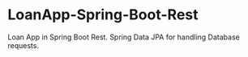 # LoanApp-Spring-Boot-Rest
Loan App in Spring Boot Rest. Spring Data JPA for handling Database requests.
